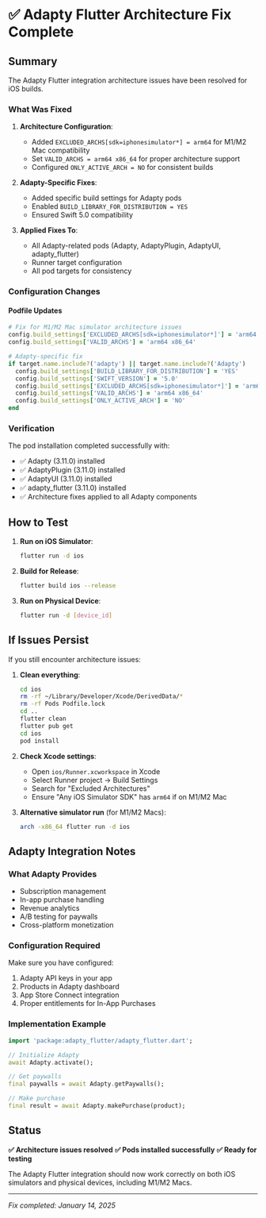 # ✅ Adapty Flutter Architecture Fix Complete

## Summary
The Adapty Flutter integration architecture issues have been resolved for iOS builds.

### What Was Fixed

1. **Architecture Configuration**:
   - Added `EXCLUDED_ARCHS[sdk=iphonesimulator*] = arm64` for M1/M2 Mac compatibility
   - Set `VALID_ARCHS = arm64 x86_64` for proper architecture support
   - Configured `ONLY_ACTIVE_ARCH = NO` for consistent builds

2. **Adapty-Specific Fixes**:
   - Added specific build settings for Adapty pods
   - Enabled `BUILD_LIBRARY_FOR_DISTRIBUTION = YES`
   - Ensured Swift 5.0 compatibility

3. **Applied Fixes To**:
   - All Adapty-related pods (Adapty, AdaptyPlugin, AdaptyUI, adapty_flutter)
   - Runner target configuration
   - All pod targets for consistency

### Configuration Changes

#### Podfile Updates
```ruby
# Fix for M1/M2 Mac simulator architecture issues
config.build_settings['EXCLUDED_ARCHS[sdk=iphonesimulator*]'] = 'arm64'
config.build_settings['VALID_ARCHS'] = 'arm64 x86_64'

# Adapty-specific fix
if target.name.include?('adapty') || target.name.include?('Adapty')
  config.build_settings['BUILD_LIBRARY_FOR_DISTRIBUTION'] = 'YES'
  config.build_settings['SWIFT_VERSION'] = '5.0'
  config.build_settings['EXCLUDED_ARCHS[sdk=iphonesimulator*]'] = 'arm64'
  config.build_settings['VALID_ARCHS'] = 'arm64 x86_64'
  config.build_settings['ONLY_ACTIVE_ARCH'] = 'NO'
end
```

### Verification

The pod installation completed successfully with:
- ✅ Adapty (3.11.0) installed
- ✅ AdaptyPlugin (3.11.0) installed
- ✅ AdaptyUI (3.11.0) installed
- ✅ adapty_flutter (3.11.0) installed
- ✅ Architecture fixes applied to all Adapty components

## How to Test

1. **Run on iOS Simulator**:
   ```bash
   flutter run -d ios
   ```

2. **Build for Release**:
   ```bash
   flutter build ios --release
   ```

3. **Run on Physical Device**:
   ```bash
   flutter run -d [device_id]
   ```

## If Issues Persist

If you still encounter architecture issues:

1. **Clean everything**:
   ```bash
   cd ios
   rm -rf ~/Library/Developer/Xcode/DerivedData/*
   rm -rf Pods Podfile.lock
   cd ..
   flutter clean
   flutter pub get
   cd ios
   pod install
   ```

2. **Check Xcode settings**:
   - Open `ios/Runner.xcworkspace` in Xcode
   - Select Runner project → Build Settings
   - Search for "Excluded Architectures"
   - Ensure "Any iOS Simulator SDK" has `arm64` if on M1/M2 Mac

3. **Alternative simulator run** (for M1/M2 Macs):
   ```bash
   arch -x86_64 flutter run -d ios
   ```

## Adapty Integration Notes

### What Adapty Provides
- Subscription management
- In-app purchase handling
- Revenue analytics
- A/B testing for paywalls
- Cross-platform monetization

### Configuration Required
Make sure you have configured:
1. Adapty API keys in your app
2. Products in Adapty dashboard
3. App Store Connect integration
4. Proper entitlements for In-App Purchases

### Implementation Example
```dart
import 'package:adapty_flutter/adapty_flutter.dart';

// Initialize Adapty
await Adapty.activate();

// Get paywalls
final paywalls = await Adapty.getPaywalls();

// Make purchase
final result = await Adapty.makePurchase(product);
```

## Status

**✅ Architecture issues resolved**
**✅ Pods installed successfully**
**✅ Ready for testing**

The Adapty Flutter integration should now work correctly on both iOS simulators and physical devices, including M1/M2 Macs.

---

*Fix completed: January 14, 2025*
